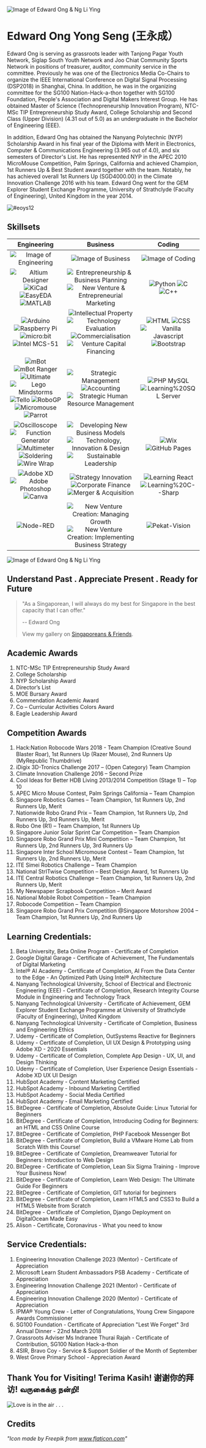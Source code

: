 ![Image of Edward Ong & Ng Li Ying](/images/P003.jpg)

# Edward Ong Yong Seng (王永成）

Edward Ong is serving as grassroots leader with Tanjong Pagar Youth Network, Siglap South Youth Network and Joo Chiat Community Sports Network in positions of treasurer, auditor, community service in the committee. Previously he was one of the Electronics Media Co-Chairs to organize the IEEE International Conference on Digital Signal Processing (DSP2018) in Shanghai, China. In addition, he was in the organizing committee for the SG100 Nation-Hack-a-thon together with SG100 Foundation, People's Association and Digital Makers Interest Group. He has obtained Master of Science (Technopreneurship Innovation Program), NTC-MSc TIP Entrepreneurship Study Award, College Scholarship and Second Class (Upper Division) (4.31 out of 5.0) as an undergraduate in the Bachelor of Engineering (EEE).

In addition, Edward Ong has obtained the Nanyang Polytechnic (NYP) Scholarship Award in his final year of the Diploma with Merit in Electronics, Computer & Communications Engineering (3.965 out of 4.0), and six semesters of Director's List. He has represented NYP in the APEC 2010 MicroMouse Competition, Palm Springs, California and achieved Champion, 1st Runners Up & Best Student award together with the team. Notably, he has achieved overall 1st Runners Up (SGD4000.00) in the Climate Innovation Challenge 2016 with his team. Edward Ong went for the GEM Explorer Student Exchange Programme, University of Strathclyde (Faculty of Engineering), United Kingdom in the year 2014.

![#eoys12](https://img.shields.io/badge/Hashtag-%23eoys12-yellow)

## Skillsets

|                                                                                                                                                                                                                                             Engineering                                                                                                                                                                                                                                              |                                                                                                                                                                             Business                                                                                                                                                                              |                                                                                                                    Coding                                                                                                                     |
| :--------------------------------------------------------------------------------------------------------------------------------------------------------------------------------------------------------------------------------------------------------------------------------------------------------------------------------------------------------------------------------------------------------------------------------------------------------------------------------------------------: | :---------------------------------------------------------------------------------------------------------------------------------------------------------------------------------------------------------------------------------------------------------------------------------------------------------------------------------------------------------------: | :-------------------------------------------------------------------------------------------------------------------------------------------------------------------------------------------------------------------------------------------: |
|                                                                                                                                                                                                                             ![Image of Engineering](/icons/1587565.png)                                                                                                                                                                                                                              |                                                                                                                                                             ![Image of Business](/icons/1055646.png)                                                                                                                                                              |                                                                                                    ![Image of Coding](/icons/1005141.png)                                                                                                     |
|                                                                                                                           ![Altium Designer](https://img.shields.io/badge/-Altium%20Designer-brightgreen) ![KiCad](https://img.shields.io/badge/-KiCad-green) ![EasyEDA](https://img.shields.io/badge/-EasyEDA-orange) ![MATLAB](https://img.shields.io/badge/-MATLAB-red)                                                                                                                           |                                                 ![Entrepreneurship & Business Planning](https://img.shields.io/badge/-Entrepreneurship%20%26%20Business%20Planning-brightgreen) ![New Venture & Entrepreneurial Marketing](https://img.shields.io/badge/-New%20Venture%20%26%20Entrepreneurial%20Marketing-green)                                                 |                                       ![Python](https://img.shields.io/badge/-Python-brightgreen) ![C](https://img.shields.io/badge/-C-green) ![C++](https://img.shields.io/badge/-C%2B%2B-yellowgreen)                                       |
|                                                                                                                ![Arduino](https://img.shields.io/badge/-Arduino-yellowgreen) ![Raspberry Pi](https://img.shields.io/badge/-Raspberry%20Pi-yellow) ![micro:bit](https://img.shields.io/badge/-micro%3Abit-orange) ![Intel MCS-51](https://img.shields.io/badge/-Intel%20MCS--51-blue)                                                                                                                 | ![Intellectual Property](https://img.shields.io/badge/-Intellectual%20Property-yellowgreen) ![Technology Evaluation](https://img.shields.io/badge/-Technology%20Evaluation-blue) ![Commercialisation](https://img.shields.io/badge/-Commercialisation-lightgrey) ![Venture Capital Financing](https://img.shields.io/badge/-Venture%20Capital%20Financing-orange) | ![HTML](https://img.shields.io/badge/-HTML-red) ![CSS](https://img.shields.io/badge/-CSS-green) ![Vanilla Javascript](https://img.shields.io/badge/-Vanilla%20Javascript-yellow) ![Bootstrap](https://img.shields.io/badge/-Bootstrap-orange) |
| ![mBot](https://img.shields.io/badge/-mBot-red) ![mBot Ranger](https://img.shields.io/badge/-mBot%20Ranger-lightgrey) ![Ultimate](https://img.shields.io/badge/-Ultimate-blue) ![Lego Mindstorms](https://img.shields.io/badge/-Lego%20Mindstorms-brightgreen) ![Tello](https://img.shields.io/badge/-Tello-green) ![RoboGP](https://img.shields.io/badge/-RoboGP-yellowgreen) ![Micromouse](https://img.shields.io/badge/-Micromouse-yellow) ![Parrot](https://img.shields.io/badge/-Parrot-orange) |                                           ![Strategic Management](https://img.shields.io/badge/-Strategic%20Management-yellow) ![Accounting](https://img.shields.io/badge/-Accounting-red) ![Strategic Human Resource Management](https://img.shields.io/badge/-Strategic%20Human%20Resource%20Management-brightgreen)                                            |                                            ![PHP MySQL](https://img.shields.io/badge/-PHP%20MySQL-lightgrey) ![Learning%20SQL Server](https://img.shields.io/badge/-Learning%20SQL%20Server-blue)                                             |
|                                                                       ![Oscilloscope](https://img.shields.io/badge/-Oscilloscope-brightgreen) ![Function Generator](https://img.shields.io/badge/-Function%20Generator-green) ![Multimeter](https://img.shields.io/badge/-Multimeter-yellowgreen) ![Soldering](https://img.shields.io/badge/-Soldering-yellow) ![Wire Wrap](https://img.shields.io/badge/-Wire%20Wrap-orange)                                                                        |                   ![Developing New Business Models](https://img.shields.io/badge/-Developing%20New%20Business%20Models-green) ![Technology, Innovation & Design](https://img.shields.io/badge/-Technology%2C%20Innovation%20%26%20Design-yellowgreen) ![Sustainable Leadership](https://img.shields.io/badge/-Sustainable%20Leadership-orange)                    |                                                           ![Wix](https://img.shields.io/badge/-Wix-brightgreen) ![GitHub Pages](https://img.shields.io/badge/-GitHub%20Pages-green)                                                           |
|                                                                                                                                                ![Adobe XD](https://img.shields.io/badge/-Adobe%20XD-brightgreen) ![Adobe Photoshop](https://img.shields.io/badge/-Adobe%20Photoshop-green) ![Canva](https://img.shields.io/badge/-Canva-yellowgreen)                                                                                                                                                 |                                                     ![Strategy Innovation](https://img.shields.io/badge/-Strategy%20Innovation-red) ![Corporate Finance](https://img.shields.io/badge/-Corporate%20Finance-lightgrey) ![Merger & Acquisition](https://img.shields.io/badge/-Merger%20%26%20Acquisition-blue)                                                      |                                             ![Learning React](https://img.shields.io/badge/-Learning%20React-red) ![Learning%20C--Sharp](https://img.shields.io/badge/-Learning%20C--Sharp-green)                                             |
|                                                                                                                                                                                                                      ![Node-RED](https://img.shields.io/badge/-Node--RED-blue)                                                                                                                                                                                                                       |                                   ![New Venture Creation: Managing Growth](https://img.shields.io/badge/-New%20Venture%20Creation:%20Managing%20Growth-brightgreen) ![New Venture Creation: Implementing Business Strategy](https://img.shields.io/badge/-New%20Venture%20Creation:%20Implementing%20Business%20Strategy-green)                                   |                                                                                                         ![Pekat-Vision](https://img.shields.io/badge/-Pekat--Vision-blue)                                                                                                                                      |

![Image of Edward Ong & Ng Li Ying](/images/cover04.png)

## Understand Past . Appreciate Present . Ready for Future

> "As a Singaporean, I will always do my best for Singapore in the best capacity that I can offer."
>
> -- Edward Ong
>
> View my gallery on [Singaporeans & Friends](https://eoys12.github.io/eoys12/singaporeans&friends.html).

## Academic Awards

1. NTC-MSc TIP Entrepreneurship Study Award
2. College Scholarship
3. NYP Scholarship Award
4. Director’s List
5. MOE Bursary Award
6. Commendation Academic Award
7. Co – Curricular Activities Colors Award
8. Eagle Leadership Award

## Competition Awards

1. Hack:Nation Robocode Wars 2018 - Team Champion (Creative Sound Blaster Roar), 1st Runners Up (Razer Mouse), 2nd Runners Up (MyRepublic Thumbdrive)
2. iDigix 3D-Tronics Challenge 2017 – (Open Category) Team Champion
3. Climate Innovation Challenge 2016 – Second Prize
4. Cool Ideas for Better HDB Living 2013/2014 Competition (Stage 1) – Top 10
5. APEC Micro Mouse Contest, Palm Springs California – Team Champion
6. Singapore Robotics Games – Team Champion, 1st Runners Up, 2nd Runners Up, Merit
7. Nationwide Robo Grand Prix – Team Champion, 1st Runners Up, 2nd Runners Up, 3rd Runners Up, Merit
8. Robo One (R1) – Team Champion, 1st Runners Up
9. Singapore Junior Solar Sprint Car Competition – Team Champion
10. Singapore Robo Grand Prix Mini Competition – Team Champion, 1st Runners Up, 2nd Runners Up, 3rd Runners Up
11. Singapore Inter School Micromouse Contest – Team Champion, 1st Runners Up, 2nd Runners Up, Merit
12. ITE Simei Robotics Challenge – Team Champion
13. National StrITwise Competition – Best Design Award, 1st Runners Up
14. ITE Central Robotics Challenge – Team Champion, 1st Runners Up, 2nd Runners Up, Merit
15. My Newspaper Scrapbook Competition – Merit Award
16. National Mobile Robot Competition – Team Champion
17. Robocode Competition – Team Champion
18. Singapore Robo Grand Prix Competition @Singapore Motorshow 2004 – Team Champion, 1st Runners Up, 2nd Runners Up

## Learning Credentials:

1. Beta University, Beta Online Program - Certificate of Completion
2. Google Digital Garage - Certificate of Achievement, The Fundamentals of Digital Marketing
3. Intel® AI Academy - Certificate of Completion, AI From the Data Center to the Edge - An Optimized Path Using Intel® Architecture
4. Nanyang Technological University, School of Electrical and Electronic Engineering (EEE) - Certificate of Completion, Research Integrity Course Module in Engineering and Technology Track
5. Nanyang Technological University - Certificate of Achievement, GEM Explorer Student Exchange Programme at University of Strathclyde (Faculty of Engineering), United Kingdom
6. Nanyang Technological University - Certificate of Completion, Business and Engineering Ethics
7. Udemy - Certificate of Completion, OutSystems Reactive for Beginners
8. Udemy - Certificate of Completion, UI UX Design & Prototyping using Adobe XD - 2020 Essentials
9. Udemy - Certificate of Completion, Complete App Design - UX, UI, and Design Thinking
10. Udemy - Certificate of Completion, User Experience Design Essentials - Adobe XD UX UI Design
11. HubSpot Academy - Content Marketing Certified
12. HubSpot Academy - Inbound Marketing Certified
13. HubSpot Academy - Social Media Certified
14. HubSpot Academy - Email Marketing Certified
15. BitDegree - Certificate of Completion, Absolute Guide: Linux Tutorial for Beginners
16. BitDegree - Certificate of Completion, Introducing Coding for Beginners: an HTML and CSS Online Course
17. BitDegree - Certificate of Completion, PHP Facebook Messenger Bot
18. BitDegree - Certificate of Completion, Build a VMware Home Lab from Scratch With this Course!
19. BitDegree - Certificate of Completion, Dreamweaver Tutorial for Beginners: Introduction to Web Design
20. BitDegree - Certificate of Completion, Lean Six Sigma Training - Improve Your Business Now!
21. BitDegree - Certificate of Completion, Learn Web Design: The Ultimate Guide For Beginners
22. BitDegree - Certificate of Completion, GIT tutorial for beginners
23. BitDegree - Certificate of Completion, Learn HTML5 and CSS3 to Build a HTML5 Website from Scratch
24. BitDegree - Certificate of Completion, Django Deployment on DigitalOcean Made Easy
25. Alison - Certificate, Coronavirus - What you need to know

## Service Credentials:

1. Engineering Innovation Challenge 2023 (Mentor) - Certificate of Appreciation
2. Microsoft Learn Student Ambassadors PSB Academy - Certificate of Appreciation
3. Engineering Innovation Challenge 2021 (Mentor) - Certificate of Appreciation
4. Engineering Innovation Challenge 2020 (Mentor) - Certificate of Appreciation
5. IPMA® Young Crew - Letter of Congratulations, Young Crew Singapore Awards Commissioner
6. SG100 Foundation - Certificate of Appreciation "Lest We Forget" 3rd Annual Dinner - 22nd March 2018
7. Grassroots Adviser Ms Indranee Thurai Rajah - Certificate of Contribution, SG100 Nation Hack-a-thon
8. 4SIR, Bravo Coy - Service & Support Soldier of the Month of September
9. West Grove Primary School - Appreciation Award

## Thank You for Visiting! Terima Kasih! 谢谢你的拜访! வருகைக்கு நன்றி!

![Love is in the air . . .](https://media.giphy.com/media/dva7aK2FEjNwkft9PB/giphy.gif)

## Credits

_"Icon made by Freepik from www.flaticon.com"_
